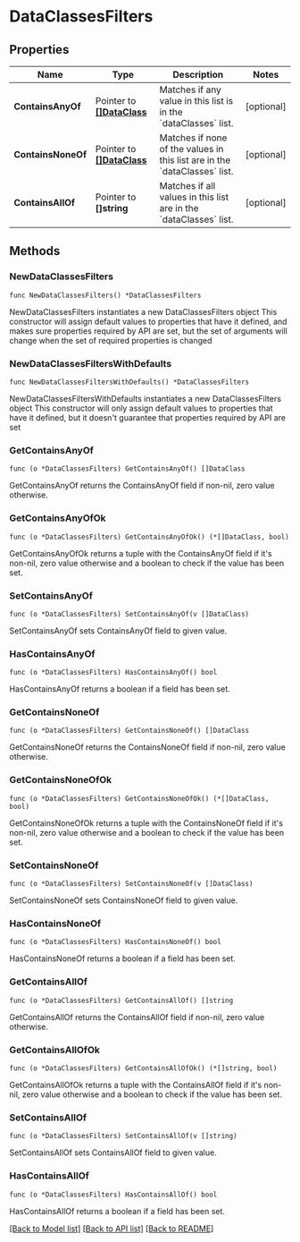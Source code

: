 # DataClassesFilters

## Properties

Name | Type | Description | Notes
------------ | ------------- | ------------- | -------------
**ContainsAnyOf** | Pointer to [**[]DataClass**](DataClass.md) | Matches if any value in this list is in the &#x60;dataClasses&#x60; list. | [optional] 
**ContainsNoneOf** | Pointer to [**[]DataClass**](DataClass.md) | Matches if none of the values in this list are in the &#x60;dataClasses&#x60; list. | [optional] 
**ContainsAllOf** | Pointer to **[]string** | Matches if all values in this list are in the &#x60;dataClasses&#x60; list. | [optional] 

## Methods

### NewDataClassesFilters

`func NewDataClassesFilters() *DataClassesFilters`

NewDataClassesFilters instantiates a new DataClassesFilters object
This constructor will assign default values to properties that have it defined,
and makes sure properties required by API are set, but the set of arguments
will change when the set of required properties is changed

### NewDataClassesFiltersWithDefaults

`func NewDataClassesFiltersWithDefaults() *DataClassesFilters`

NewDataClassesFiltersWithDefaults instantiates a new DataClassesFilters object
This constructor will only assign default values to properties that have it defined,
but it doesn't guarantee that properties required by API are set

### GetContainsAnyOf

`func (o *DataClassesFilters) GetContainsAnyOf() []DataClass`

GetContainsAnyOf returns the ContainsAnyOf field if non-nil, zero value otherwise.

### GetContainsAnyOfOk

`func (o *DataClassesFilters) GetContainsAnyOfOk() (*[]DataClass, bool)`

GetContainsAnyOfOk returns a tuple with the ContainsAnyOf field if it's non-nil, zero value otherwise
and a boolean to check if the value has been set.

### SetContainsAnyOf

`func (o *DataClassesFilters) SetContainsAnyOf(v []DataClass)`

SetContainsAnyOf sets ContainsAnyOf field to given value.

### HasContainsAnyOf

`func (o *DataClassesFilters) HasContainsAnyOf() bool`

HasContainsAnyOf returns a boolean if a field has been set.

### GetContainsNoneOf

`func (o *DataClassesFilters) GetContainsNoneOf() []DataClass`

GetContainsNoneOf returns the ContainsNoneOf field if non-nil, zero value otherwise.

### GetContainsNoneOfOk

`func (o *DataClassesFilters) GetContainsNoneOfOk() (*[]DataClass, bool)`

GetContainsNoneOfOk returns a tuple with the ContainsNoneOf field if it's non-nil, zero value otherwise
and a boolean to check if the value has been set.

### SetContainsNoneOf

`func (o *DataClassesFilters) SetContainsNoneOf(v []DataClass)`

SetContainsNoneOf sets ContainsNoneOf field to given value.

### HasContainsNoneOf

`func (o *DataClassesFilters) HasContainsNoneOf() bool`

HasContainsNoneOf returns a boolean if a field has been set.

### GetContainsAllOf

`func (o *DataClassesFilters) GetContainsAllOf() []string`

GetContainsAllOf returns the ContainsAllOf field if non-nil, zero value otherwise.

### GetContainsAllOfOk

`func (o *DataClassesFilters) GetContainsAllOfOk() (*[]string, bool)`

GetContainsAllOfOk returns a tuple with the ContainsAllOf field if it's non-nil, zero value otherwise
and a boolean to check if the value has been set.

### SetContainsAllOf

`func (o *DataClassesFilters) SetContainsAllOf(v []string)`

SetContainsAllOf sets ContainsAllOf field to given value.

### HasContainsAllOf

`func (o *DataClassesFilters) HasContainsAllOf() bool`

HasContainsAllOf returns a boolean if a field has been set.


[[Back to Model list]](../README.md#documentation-for-models) [[Back to API list]](../README.md#documentation-for-api-endpoints) [[Back to README]](../README.md)


